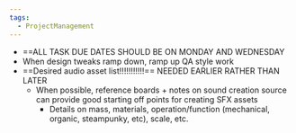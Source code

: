 ```yaml
---
tags:
  - ProjectManagement
---
```

- ==ALL TASK DUE DATES SHOULD BE ON MONDAY AND WEDNESDAY
- When design tweaks ramp down, ramp up QA style work
- ==Desired audio asset list!!!!!!!!!!!== NEEDED EARLIER RATHER THAN LATER
	- When possible, reference boards + notes on sound creation source can provide good starting off points for creating SFX assets
		- Details on mass, materials, operation/function (mechanical, organic, steampunky, etc), scale, etc.